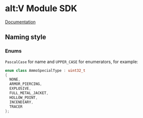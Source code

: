 # alt:V Module SDK

[Documentation](https://docs.altv.mp/sdk/index.html)

## Naming style

### Enums

`PascalCase` for name and `UPPER_CASE` for enumerators, for example:
```cpp
enum class AmmoSpecialType : uint32_t
{
  NONE,
  ARMOR_PIERCING,
  EXPLOSIVE,
  FULL_METAL_JACKET,
  HOLLOW_POINT,
  INCENDIARY,
  TRACER
};
```
